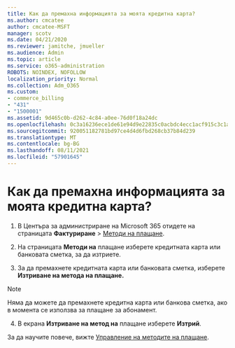 ```yaml
---
title: Как да премахна информацията за моята кредитна карта?
ms.author: cmcatee
author: cmcatee-MSFT
manager: scotv
ms.date: 04/21/2020
ms.reviewer: jamitche, jmueller
ms.audience: Admin
ms.topic: article
ms.service: o365-administration
ROBOTS: NOINDEX, NOFOLLOW
localization_priority: Normal
ms.collection: Adm_O365
ms.custom:
- commerce_billing
- "431"
- "1500001"
ms.assetid: 9d465c0b-d262-4c84-a0ee-76d0f18a24dc
ms.openlocfilehash: 0c3a16236ece1de61e94d9e22835c0acbdc4ecc1acf915c3c1ad26aa0174dc37
ms.sourcegitcommit: 920051182781bd97ce4d4d6fbd268cb37b84d239
ms.translationtype: MT
ms.contentlocale: bg-BG
ms.lasthandoff: 08/11/2021
ms.locfileid: "57901645"
---
```

# <a name="how-do-i-remove-my-credit-card-information"></a>Как да премахна информацията за моята кредитна карта?

1. В Центъра за администриране на Microsoft 365 отидете на страницата **Фактуриране** \> [Методи на плащане](https://go.microsoft.com/fwlink/p/?linkid=2018806).

2. На страницата **Методи на** плащане изберете кредитната карта или банковата сметка, за да изтриете.

3. За да премахнете кредитната карта или банковата сметка, изберете **Изтриване на метода на плащане.**

> [!NOTE]
> Няма да можете да премахнете кредитна карта или банкова сметка, ако в момента се използва за плащане за абонамент.

4. В екрана **Изтриване на метод на** плащане изберете **Изтрий**.

За да научите повече, вижте [Управление на методите на плащане](https://docs.microsoft.com/microsoft-365/commerce/billing-and-payments/manage-payment-methods).